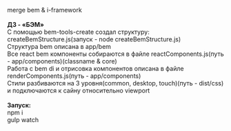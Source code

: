 merge bem & i-framework<br>
<br>
<b>ДЗ - «БЭМ»</b><br>
С помощью bem-tools-create создал структуру: createBemStructure.js(запуск - node createBemStructure.js)<br>
Структура bem описана в app/bem<br>
Все react bem компоненты собираются в файле reactComponents.js(путь - app/components)(classname & core)<br>
Работа с bem di и отрисовка компонентов описана в файле renderComponents.js(путь - app/components)<br>
Стили разбиваются на 3 уровня(common, desktop, touch)(путь - dist/css) и подключаются к сайну относительно viewport<br>
<br>
<b>Запуск:</b><br>
npm i<br>
gulp watch<br>
